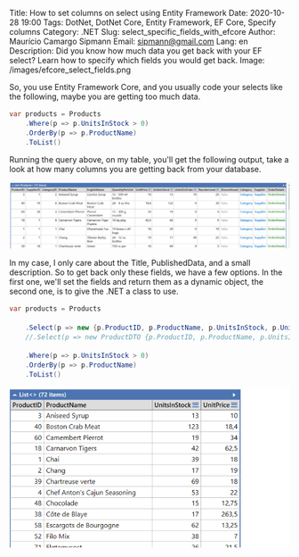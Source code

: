 Title: How to set columns on select using Entity Framework
Date: 2020-10-28 19:00
Tags: DotNet, DotNet Core, Entity Framework, EF Core, Specify columns
Category: .NET 
Slug: select_specific_fields_with_efcore
Author: Maurício Camargo Sipmann
Email: sipmann@gmail.com
Lang: en
Description: Did you know how much data you get back with your EF select? Learn how to specify which fields you would get back.
Image: /images/efcore_select_fields.png

So, you use Entity Framework Core, and you usually code your selects like the following, maybe you are getting too much data.

```c#
var products = Products
	.Where(p => p.UnitsInStock > 0)
	.OrderBy(p => p.ProductName)
	.ToList()
```

Running the query above, on my table, you'll get the following output, take a look at how many columns you are getting back from your database.

![Screenshot with every single column](/images/ef_core_allcolumns.png)

In my case, I only care about the Title, PublishedData, and a small description. So to get back only these fields, we have a few options. In the first one, we'll set the fields and return them as a dynamic object, the second one, is to give the .NET a class to use. 

```c#
var products = Products

	.Select(p => new {p.ProductID, p.ProductName, p.UnitsInStock, p.UnitPrice})
    //.Select(p => new ProductDTO {p.ProductID, p.ProductName, p.UnitsInStock, p.UnitPrice})

	.Where(p => p.UnitsInStock > 0)
	.OrderBy(p => p.ProductName)
	.ToList()
```

![Screenshot with fewer columns and also fewer data size](/images/ef_core_less_columns.png)
